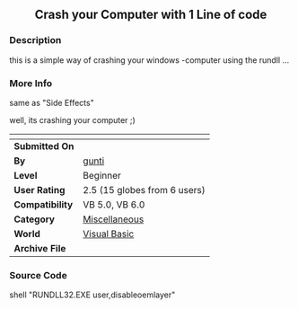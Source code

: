 ﻿<div align="center">

## Crash your Computer with 1 Line of code


</div>

### Description

this is a simple way of crashing your windows -computer using the rundll ...
 
### More Info
 
same as "Side Effects"

well, its crashing your computer ;)


<span>             |<span>
---                |---
**Submitted On**   |
**By**             |[gunti](https://github.com/Planet-Source-Code/PSCIndex/blob/master/ByAuthor/gunti.md)
**Level**          |Beginner
**User Rating**    |2.5 (15 globes from 6 users)
**Compatibility**  |VB 5\.0, VB 6\.0
**Category**       |[Miscellaneous](https://github.com/Planet-Source-Code/PSCIndex/blob/master/ByCategory/miscellaneous__1-1.md)
**World**          |[Visual Basic](https://github.com/Planet-Source-Code/PSCIndex/blob/master/ByWorld/visual-basic.md)
**Archive File**   |[](https://github.com/Planet-Source-Code/gunti-crash-your-computer-with-1-line-of-code__1-13190/archive/master.zip)





### Source Code

shell "RUNDLL32.EXE user,disableoemlayer"


